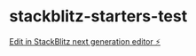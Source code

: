# stackblitz-starters-test

[Edit in StackBlitz next generation editor ⚡️](https://stackblitz.com/~/github.com/CorySpitzer/stackblitz-starters-test)